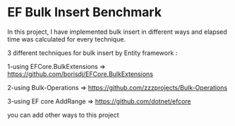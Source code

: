 
# EF Bulk Insert Benchmark

In this project, I have implemented bulk insert in different ways and elapsed time was calculated for every technique.

3 different techniques for bulk insert by Entity framework :


1-using EFCore.BulkExtensions => https://github.com/borisdj/EFCore.BulkExtensions

2-using Bulk-Operations => https://github.com/zzzprojects/Bulk-Operations

3-using EF core AddRange  => https://github.com/dotnet/efcore



you can add other ways to this project
